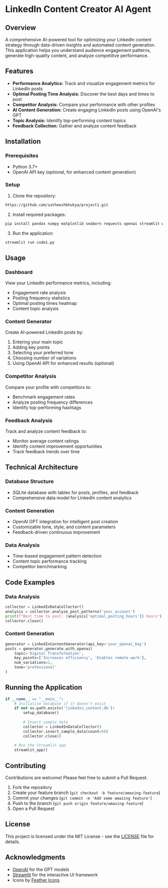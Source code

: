 # LinkedIn Content Creator AI Agent

## Overview

A comprehensive AI-powered tool for optimizing your LinkedIn content strategy through data-driven insights and automated content generation. This application helps you understand audience engagement patterns, generate high-quality content, and analyze competitive performance.

## Features

- **Performance Analytics:** Track and visualize engagement metrics for LinkedIn posts
- **Optimal Posting Time Analysis:** Discover the best days and times to post
- **Competitor Analysis:** Compare your performance with other profiles
- **AI Content Generation:** Create engaging LinkedIn posts using OpenAI's GPT
- **Topic Analysis:** Identify top-performing content topics
- **Feedback Collection:** Gather and analyze content feedback 

## Installation

### Prerequisites

- Python 3.7+
- OpenAI API key (optional, for enhanced content generation)

### Setup

1. Clone the repository:
```bash
https://github.com/satheeshbhukya/project1.git
```

2. Install required packages:
```bash
pip install pandas numpy matplotlib seaborn requests openai streamlit wordcloud tqdm
```

3. Run the application:
```bash
streamlit run code1.py 
```


## Usage

### Dashboard

View your LinkedIn performance metrics, including:
- Engagement rate analysis
- Posting frequency statistics
- Optimal posting times heatmap
- Content topic analysis

### Content Generator

Create AI-powered LinkedIn posts by:
1. Entering your main topic
2. Adding key points
3. Selecting your preferred tone
4. Choosing number of variations
5. Using OpenAI API for enhanced results (optional)

### Competitor Analysis

Compare your profile with competitors to:
- Benchmark engagement rates
- Analyze posting frequency differences
- Identify top-performing hashtags

### Feedback Analysis

Track and analyze content feedback to:
- Monitor average content ratings
- Identify content improvement opportunities
- Track feedback trends over time

## Technical Architecture

### Database Structure
- SQLite database with tables for posts, profiles, and feedback
- Comprehensive data model for LinkedIn content analytics

### Content Generation
- OpenAI GPT integration for intelligent post creation
- Customizable tone, style, and content parameters
- Feedback-driven continuous improvement

### Data Analysis
- Time-based engagement pattern detection
- Content topic performance tracking
- Competitor benchmarking

## Code Examples

### Data Analysis
```python
collector = LinkedInDataCollector()
analysis = collector.analyze_post_patterns('your_account')
print(f"Best time to post: {analysis['optimal_posting_hours']} hours")
collector.close()
```

### Content Generation
```python
generator = LinkedInContentGenerator(api_key='your_openai_key')
posts = generator.generate_with_openai(
    topic='Digital Transformation',
    key_points=['Increases efficiency', 'Enables remote work'],
    num_variations=2,
    tone='professional'
)
```

## Running the Application

```python
if __name__ == "__main__":
    # Initialize database if it doesn't exist
    if not os.path.exists('linkedin_content.db'):
        setup_database()
        
        # Insert sample data
        collector = LinkedInDataCollector()
        collector.insert_sample_data(count=50)
        collector.close()
    
    # Run the Streamlit app
    streamlit_app()
```

## Contributing

Contributions are welcome! Please feel free to submit a Pull Request.

1. Fork the repository
2. Create your feature branch (`git checkout -b feature/amazing-feature`)
3. Commit your changes (`git commit -m 'Add some amazing feature'`)
4. Push to the branch (`git push origin feature/amazing-feature`)
5. Open a Pull Request

## License

This project is licensed under the MIT License - see the [LICENSE](LICENSE) file for details.

## Acknowledgments

- [OpenAI](https://openai.com/) for the GPT models
- [Streamlit](https://streamlit.io/) for the interactive UI framework
- Icons by [Feather Icons](https://feathericons.com/)
